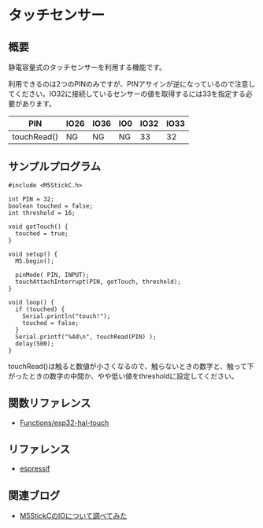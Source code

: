 # タッチセンサー

## 概要

静電容量式のタッチセンサーを利用する機能です。

利用できるのは2つのPINのみですが、PINアサインが逆になっているので注意してください。IO32に接続しているセンサーの値を取得するには33を指定する必要があります。

| PIN            | IO26 | IO36 | IO0 | IO32 | IO33 |
|----------------|------|------|-----|------|------|
| touchRead()    | NG   | NG   | NG  | 33   | 32   |

## サンプルプログラム
```
#include <M5StickC.h>
 
int PIN = 32;
boolean touched = false;
int threshold = 16;
 
void gotTouch() {
  touched = true;
}
 
void setup() {
  M5.begin();
 
  pinMode( PIN, INPUT);
  touchAttachInterrupt(PIN, gotTouch, threshold);
}
 
void loop() {
  if (touched) {
    Serial.println("touch!");
    touched = false;
  }
  Serial.printf("%4d\n", touchRead(PIN) );
  delay(500);
}
```

touchRead()は触ると数値が小さくなるので、触らないときの数字と、触って下がったときの数字の中間か、やや低い値をthresholdに設定してください。

## 関数リファレンス

- [Functions/esp32-hal-touch](../../Functions/esp32-hal-touch/)

## リファレンス
- [espressif](https://docs.espressif.com/projects/esp-idf/en/latest/api-reference/peripherals/touch_pad.html)

## 関連ブログ

- [M5StickCのIOについて調べてみた](https://lang-ship.com/blog/?p=658)
